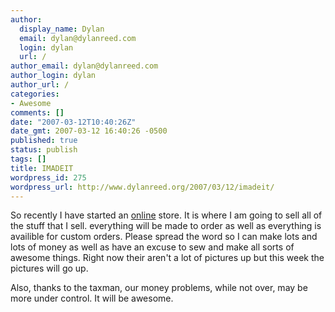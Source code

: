 ```yaml
---
author:
  display_name: Dylan
  email: dylan@dylanreed.com
  login: dylan
  url: /
author_email: dylan@dylanreed.com
author_login: dylan
author_url: /
categories:
- Awesome
comments: []
date: "2007-03-12T10:40:26Z"
date_gmt: 2007-03-12 16:40:26 -0500
published: true
status: publish
tags: []
title: IMADEIT
wordpress_id: 275
wordpress_url: http://www.dylanreed.org/2007/03/12/imadeit/
---
```


So recently I have started an [online][1] store. It is where I am going to sell all of the stuff that I sell. everything will be made to order as well as everything is availible for custom orders. Please spread the word so I can make lots and lots of money as well as have an excuse to sew and make all sorts of awesome things. Right now their aren't a lot of pictures up but this week the pictures will go up.

   [1]: http://imadeit.myshopify.com

Also, thanks to the taxman, our money problems, while not over, may be more under control. It will be awesome.  

